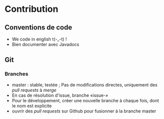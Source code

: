 # Contribution #

## Conventions de code ##

  * We code in english t(-_-t) !
  * Bien documenter avec Javadocs


## Git ##

### Branches ###

  * master : stable, testée ; Pas de modifications directes, uniquement des *pull requests* à *merge*
  * En cas de résolution d'issue, branche «issue-<number>»
  * Pour le développement, créer une nouvelle branche à chaque fois, dont le nom est explicite
  * ouvrir des *pull requests* sur Github pour fusionner à la branche master

